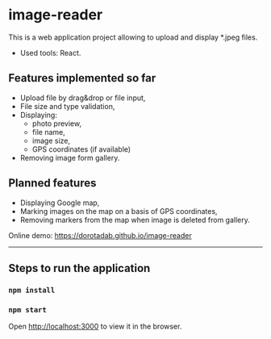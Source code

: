 # image-reader #

This is a web application project allowing to upload and display *.jpeg files.

* Used tools: React.

## Features implemented so far ##
* Upload file by drag&drop or file input,
* File size and type validation,
* Displaying: 
  * photo preview, 
  * file name, 
  * image size,
  * GPS coordinates (if available)
* Removing image form gallery.

## Planned features ##
* Displaying Google map,
* Marking images on the map on a basis of GPS coordinates,
* Removing markers from the map when image is deleted from gallery.

Online demo: https://dorotadab.github.io/image-reader

------------------

##  Steps to run the application ##

### `npm install`
### `npm start`

Open [http://localhost:3000](http://localhost:3000) to view it in the browser.